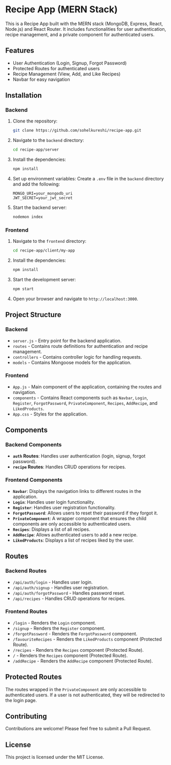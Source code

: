 # Recipe App (MERN Stack)

This is a Recipe App built with the MERN stack (MongoDB, Express, React, Node.js) and React Router. It includes functionalities for user authentication, recipe management, and a private component for authenticated users.

## Features

- User Authentication (Login, Signup, Forgot Password)
- Protected Routes for authenticated users
- Recipe Management (View, Add, and Like Recipes)
- Navbar for easy navigation

## Installation

### Backend

1. Clone the repository:
    ```bash
    git clone https://github.com/sohelkureshi/recipe-app.git
    ```
2. Navigate to the `backend` directory:
    ```bash
    cd recipe-app/server
    ```
3. Install the dependencies:
    ```bash
    npm install
    ```
4. Set up environment variables:
    Create a `.env` file in the `backend` directory and add the following:
    ```env
    MONGO_URI=your_mongodb_uri
    JWT_SECRET=your_jwt_secret
    ```

5. Start the backend server:
    ```bash
    nodemon index
    ```

### Frontend

1. Navigate to the `frontend` directory:
    ```bash
    cd recipe-app/client/my-app
    ```
2. Install the dependencies:
    ```bash
    npm install
    ```
3. Start the development server:
    ```bash
    npm start
    ```
4. Open your browser and navigate to `http://localhost:3000`.

## Project Structure

### Backend

- `server.js` - Entry point for the backend application.
- `routes` - Contains route definitions for authentication and recipe management.
- `controllers` - Contains controller logic for handling requests.
- `models` - Contains Mongoose models for the application.

### Frontend

- `App.js` - Main component of the application, containing the routes and navigation.
- `components` - Contains React components such as `Navbar`, `Login`, `Register`, `ForgotPassword`, `PrivateComponent`, `Recipes`, `AddRecipe`, and `LikedProducts`.
- `App.css` - Styles for the application.

## Components

### Backend Components

- **`auth` Routes**: Handles user authentication (login, signup, forgot password).
- **`recipe` Routes**: Handles CRUD operations for recipes.

### Frontend Components

- **`Navbar`**: Displays the navigation links to different routes in the application.
- **`Login`**: Handles user login functionality.
- **`Register`**: Handles user registration functionality.
- **`ForgotPassword`**: Allows users to reset their password if they forgot it.
- **`PrivateComponent`**: A wrapper component that ensures the child components are only accessible to authenticated users.
- **`Recipes`**: Displays a list of all recipes.
- **`AddRecipe`**: Allows authenticated users to add a new recipe.
- **`LikedProducts`**: Displays a list of recipes liked by the user.

## Routes

### Backend Routes

- `/api/auth/login` - Handles user login.
- `/api/auth/signup` - Handles user registration.
- `/api/auth/forgotPassword` - Handles password reset.
- `/api/recipes` - Handles CRUD operations for recipes.

### Frontend Routes

- `/login` - Renders the `Login` component.
- `/signup` - Renders the `Register` component.
- `/forgotPassword` - Renders the `ForgotPassword` component.
- `/favouriteRecipes` - Renders the `LikedProducts` component (Protected Route).
- `/recipes` - Renders the `Recipes` component (Protected Route).
- `/` - Renders the `Recipes` component (Protected Route).
- `/addRecipe` - Renders the `AddRecipe` component (Protected Route).

## Protected Routes

The routes wrapped in the `PrivateComponent` are only accessible to authenticated users. If a user is not authenticated, they will be redirected to the login page.

## Contributing

Contributions are welcome! Please feel free to submit a Pull Request.

## License

This project is licensed under the MIT License.
